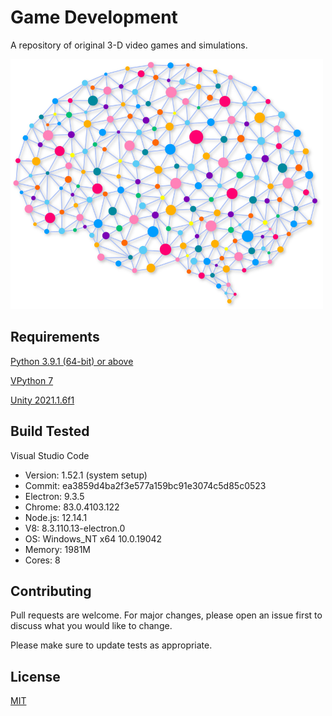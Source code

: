 # Game Development

A repository of original 3-D video games and simulations.

<img src="https://github.com/sabneet95/Machine-Learning/blob/master/brain.png" width="500" height="400">

## Requirements

[Python 3.9.1 (64-bit) or above](https://www.python.org/downloads/)

[VPython 7](https://vpython.org/presentation2018/install.html)

[Unity 2021.1.6f1](https://unity3d.com/unity/whats-new/2021.1.6)

## Build Tested

Visual Studio Code
* Version: 1.52.1 (system setup)
* Commit: ea3859d4ba2f3e577a159bc91e3074c5d85c0523
* Electron: 9.3.5
* Chrome: 83.0.4103.122
* Node.js: 12.14.1
* V8: 8.3.110.13-electron.0
* OS: Windows_NT x64 10.0.19042
* Memory: 1981M
* Cores: 8

## Contributing

Pull requests are welcome. For major changes, please open an issue first to discuss what you would like to change.

Please make sure to update tests as appropriate.

## License
[MIT](https://choosealicense.com/licenses/mit/)
